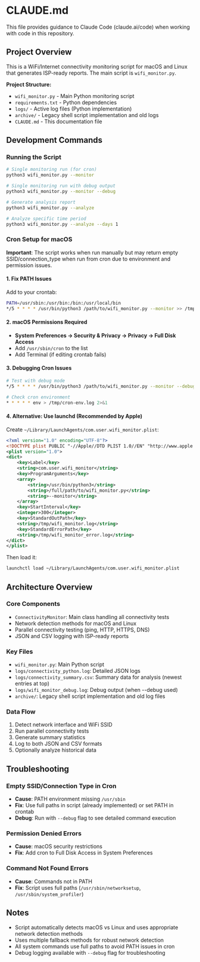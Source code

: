 # CLAUDE.md

This file provides guidance to Claude Code (claude.ai/code) when working with code in this repository.

## Project Overview

This is a WiFi/Internet connectivity monitoring script for macOS and Linux that generates ISP-ready reports. The main script is `wifi_monitor.py`.

**Project Structure:**
- `wifi_monitor.py` - Main Python monitoring script
- `requirements.txt` - Python dependencies 
- `logs/` - Active log files (Python implementation)
- `archive/` - Legacy shell script implementation and old logs
- `CLAUDE.md` - This documentation file

## Development Commands

### Running the Script
```bash
# Single monitoring run (for cron)
python3 wifi_monitor.py --monitor

# Single monitoring run with debug output
python3 wifi_monitor.py --monitor --debug

# Generate analysis report
python3 wifi_monitor.py --analyze

# Analyze specific time period
python3 wifi_monitor.py --analyze --days 1
```

### Cron Setup for macOS

**Important**: The script works when run manually but may return empty SSID/connection_type when run from cron due to environment and permission issues.

#### 1. Fix PATH Issues
Add to your crontab:
```bash
PATH=/usr/sbin:/usr/bin:/bin:/usr/local/bin
*/5 * * * * /usr/bin/python3 /path/to/wifi_monitor.py --monitor >> /tmp/wifi_monitor.log 2>&1
```

#### 2. macOS Permissions Required
- **System Preferences → Security & Privacy → Privacy → Full Disk Access**
- Add `/usr/sbin/cron` to the list
- Add Terminal (if editing crontab fails)

#### 3. Debugging Cron Issues
```bash
# Test with debug mode
*/5 * * * * /usr/bin/python3 /path/to/wifi_monitor.py --monitor --debug >> /tmp/wifi_debug.log 2>&1

# Check cron environment
* * * * * env > /tmp/cron-env.log 2>&1
```

#### 4. Alternative: Use launchd (Recommended by Apple)
Create `~/Library/LaunchAgents/com.user.wifi_monitor.plist`:
```xml
<?xml version="1.0" encoding="UTF-8"?>
<!DOCTYPE plist PUBLIC "-//Apple//DTD PLIST 1.0//EN" "http://www.apple.com/DTDs/PropertyList-1.0.dtd">
<plist version="1.0">
<dict>
    <key>Label</key>
    <string>com.user.wifi_monitor</string>
    <key>ProgramArguments</key>
    <array>
        <string>/usr/bin/python3</string>
        <string>/full/path/to/wifi_monitor.py</string>
        <string>--monitor</string>
    </array>
    <key>StartInterval</key>
    <integer>300</integer>
    <key>StandardOutPath</key>
    <string>/tmp/wifi_monitor.log</string>
    <key>StandardErrorPath</key>
    <string>/tmp/wifi_monitor_error.log</string>
</dict>
</plist>
```

Then load it:
```bash
launchctl load ~/Library/LaunchAgents/com.user.wifi_monitor.plist
```

## Architecture Overview

### Core Components
- `ConnectivityMonitor`: Main class handling all connectivity tests
- Network detection methods for macOS and Linux
- Parallel connectivity testing (ping, HTTP, HTTPS, DNS)
- JSON and CSV logging with ISP-ready reports

### Key Files
- `wifi_monitor.py`: Main Python script
- `logs/connectivity_python.log`: Detailed JSON logs  
- `logs/connectivity_summary.csv`: Summary data for analysis (newest entries at top)
- `logs/wifi_monitor_debug.log`: Debug output (when --debug used)
- `archive/`: Legacy shell script implementation and old log files

### Data Flow
1. Detect network interface and WiFi SSID
2. Run parallel connectivity tests
3. Generate summary statistics
4. Log to both JSON and CSV formats
5. Optionally analyze historical data

## Troubleshooting

### Empty SSID/Connection Type in Cron
- **Cause**: PATH environment missing `/usr/sbin`
- **Fix**: Use full paths in script (already implemented) or set PATH in crontab
- **Debug**: Run with `--debug` flag to see detailed command execution

### Permission Denied Errors
- **Cause**: macOS security restrictions
- **Fix**: Add cron to Full Disk Access in System Preferences

### Command Not Found Errors
- **Cause**: Commands not in PATH
- **Fix**: Script uses full paths (`/usr/sbin/networksetup`, `/usr/sbin/system_profiler`)

## Notes

- Script automatically detects macOS vs Linux and uses appropriate network detection methods
- Uses multiple fallback methods for robust network detection
- All system commands use full paths to avoid PATH issues in cron
- Debug logging available with `--debug` flag for troubleshooting
